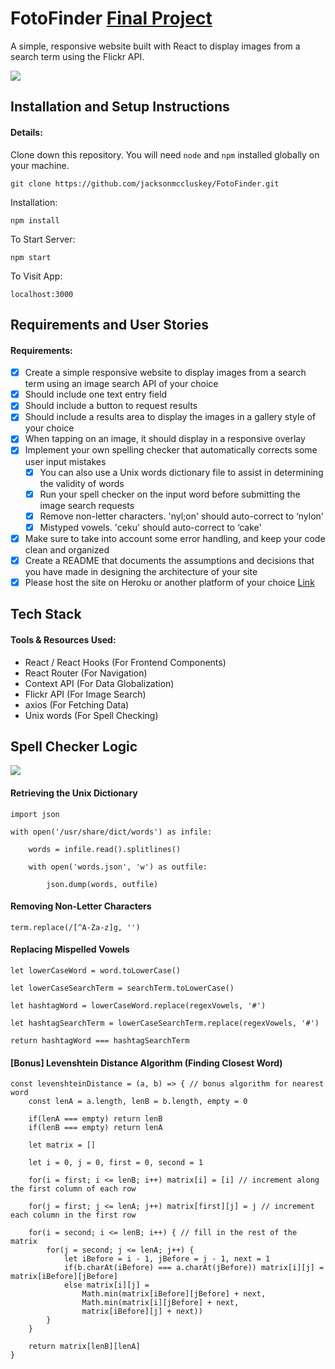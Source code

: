 # FotoFinder [Final Project](fotofinderapp.web.app)
A simple, responsive website built with React to display images from a search term using the Flickr API.

![](FotoFinder.png)

## Installation and Setup Instructions

#### Details:  

Clone down this repository. You will need `node` and `npm` installed globally on your machine.  

`git clone https://github.com/jacksonmccluskey/FotoFinder.git`

Installation:

`npm install`  

To Start Server:

`npm start`  

To Visit App:

`localhost:3000` 

## Requirements and User Stories

#### Requirements:

- [x] Create a simple responsive website to display images from a search term using an image search API of your choice
- [x] Should include one text entry field
- [x] Should include a button to request results
- [x] Should include a results area to display the images in a gallery style of your choice
- [x] When tapping on an image, it should display in a responsive overlay
- [x] Implement your own spelling checker that automatically corrects some user input mistakes
  - [x] You can also use a Unix words dictionary file to assist in determining the validity of words
  - [x] Run your spell checker on the input word before submitting the image search requests
  - [x] Remove non-letter characters. 'nyl;on' should auto-correct to ‘nylon'
  - [x] Mistyped vowels. 'ceku' should auto-correct to ‘cake'
- [x] Make sure to take into account some error handling, and keep your code clean and organized
- [x] Create a README that documents the assumptions and decisions that you have made in designing the architecture of your site
- [x] Please host the site on Heroku or another platform of your choice [Link](fotofinderapp.web.app)

## Tech Stack

#### Tools & Resources Used:

- React / React Hooks (For Frontend Components)
- React Router (For Navigation)
- Context API (For Data Globalization)
- Flickr API (For Image Search)
- axios (For Fetching Data)
- Unix words (For Spell Checking)

## Spell Checker Logic

![](SpellChecker.png)

#### Retrieving the Unix Dictionary

```
import json

with open('/usr/share/dict/words') as infile:

    words = infile.read().splitlines()
    
    with open('words.json', 'w') as outfile:
    
        json.dump(words, outfile)
```
        
#### Removing Non-Letter Characters

`term.replace(/[^A-Za-z]g, '')`

#### Replacing Mispelled Vowels

```
let lowerCaseWord = word.toLowerCase()

let lowerCaseSearchTerm = searchTerm.toLowerCase()

let hashtagWord = lowerCaseWord.replace(regexVowels, '#')

let hashtagSearchTerm = lowerCaseSearchTerm.replace(regexVowels, '#')

return hashtagWord === hashtagSearchTerm
```

#### [Bonus] Levenshtein Distance Algorithm (Finding Closest Word)

```
const levenshteinDistance = (a, b) => { // bonus algorithm for nearest word
    const lenA = a.length, lenB = b.length, empty = 0

    if(lenA === empty) return lenB
    if(lenB === empty) return lenA

    let matrix = []
    
    let i = 0, j = 0, first = 0, second = 1

    for(i = first; i <= lenB; i++) matrix[i] = [i] // increment along the first column of each row

    for(j = first; j <= lenA; j++) matrix[first][j] = j // increment each column in the first row

    for(i = second; i <= lenB; i++) { // fill in the rest of the matrix
        for(j = second; j <= lenA; j++) {
            let iBefore = i - 1, jBefore = j - 1, next = 1
            if(b.charAt(iBefore) === a.charAt(jBefore)) matrix[i][j] = matrix[iBefore][jBefore]
            else matrix[i][j] = 
                Math.min(matrix[iBefore][jBefore] + next,
                Math.min(matrix[i][jBefore] + next,
                matrix[iBefore][j] + next))
        }
    }

    return matrix[lenB][lenA]
}
```
